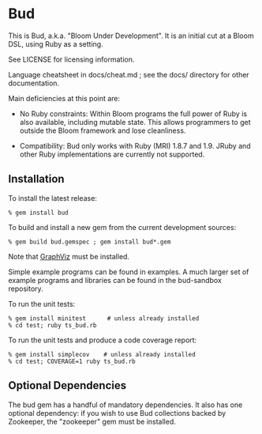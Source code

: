 # Bud

This is Bud, a.k.a. "Bloom Under Development".  It is an initial cut at a Bloom
DSL, using Ruby as a setting.

See LICENSE for licensing information.

Language cheatsheet in docs/cheat.md ; see the docs/ directory for other
documentation.

Main deficiencies at this point are:

- No Ruby constraints: Within Bloom programs the full power of Ruby is also
  available, including mutable state.  This allows programmers to get outside
  the Bloom framework and lose cleanliness.

- Compatibility: Bud only works with Ruby (MRI) 1.8.7 and 1.9. JRuby and other
  Ruby implementations are currently not supported.

## Installation

To install the latest release:

    % gem install bud

To build and install a new gem from the current development sources:

    % gem build bud.gemspec ; gem install bud*.gem

Note that [GraphViz](http://www.graphviz.org/) must be installed.

Simple example programs can be found in examples. A much larger set of example
programs and libraries can be found in the bud-sandbox repository.

To run the unit tests:

    % gem install minitest      # unless already installed
    % cd test; ruby ts_bud.rb

To run the unit tests and produce a code coverage report:

    % gem install simplecov    # unless already installed
    % cd test; COVERAGE=1 ruby ts_bud.rb

## Optional Dependencies

The bud gem has a handful of mandatory dependencies. It also has one optional
dependency: if you wish to use Bud collections backed by Zookeeper, the
"zookeeper" gem must be installed.
